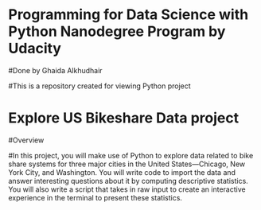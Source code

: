 # Programming for Data Science with Python Nanodegree Program by Udacity

#Done by Ghaida Alkhudhair

#This is a repository created for viewing Python project

# Explore US Bikeshare Data project
#Overview

#In this project, you will make use of Python to explore data related to bike share systems for three major cities in the United States—Chicago, New York City, and Washington. You will write code to import the data and answer interesting questions about it by computing descriptive statistics. You will also write a script that takes in raw input to create an interactive experience in the terminal to present these statistics.
